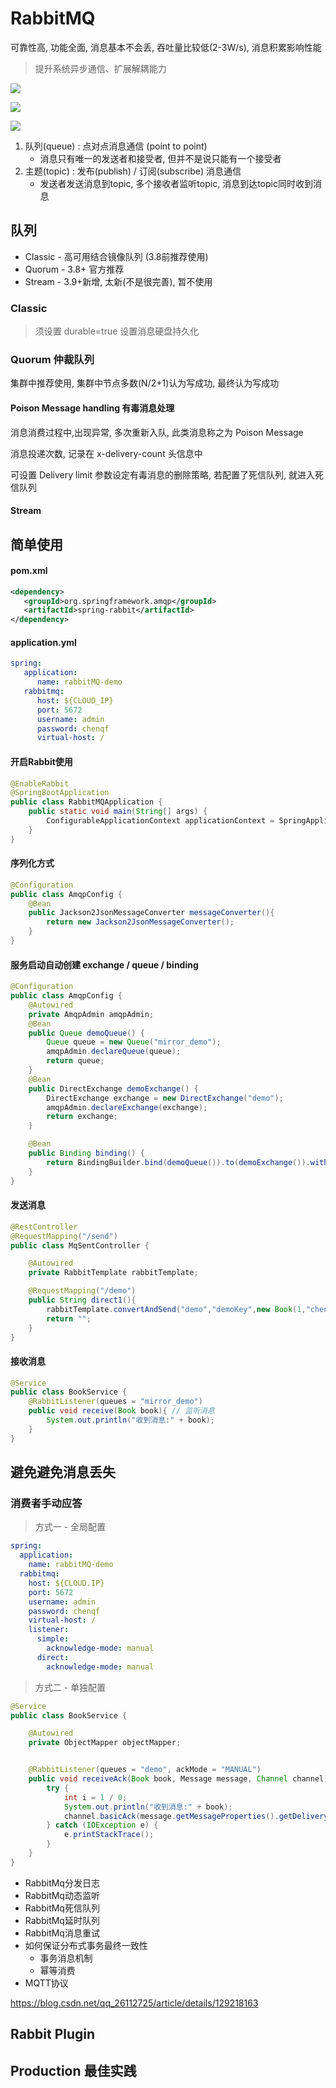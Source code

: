# RabbitMQ

可靠性高, 功能全面, 消息基本不会丢, 吞吐量比较低(2-3W/s), 消息积累影响性能

> 提升系统异步通信、扩展解耦能力

![](https://chenqf-blog-image.oss-cn-beijing.aliyuncs.com/images/image-20230710095031737.png)

![](https://chenqf-blog-image.oss-cn-beijing.aliyuncs.com/images/image-20230710095301511.png)

![](https://chenqf-blog-image.oss-cn-beijing.aliyuncs.com/images/image-20230710095323886.png)

1. 队列(queue) : 点对点消息通信 (point to point)
   + 消息只有唯一的发送者和接受者, 但并不是说只能有一个接受者
2. 主题(topic) : 发布(publish) / 订阅(subscribe) 消息通信
   + 发送者发送消息到topic, 多个接收者监听topic, 消息到达topic同时收到消息

## 队列   

+ Classic - 高可用结合镜像队列 (3.8前推荐使用)
+ Quorum - 3.8+ 官方推荐
+ Stream - 3.9+新增, 太新(不是很完善), 暂不使用

### Classic

> 须设置 durable=true 设置消息硬盘持久化

### Quorum 仲裁队列

集群中推荐使用, 集群中节点多数(N/2+1)认为写成功, 最终认为写成功

#### Poison Message handling 有毒消息处理

消息消费过程中,出现异常, 多次重新入队, 此类消息称之为 Poison Message

消息投递次数, 记录在 x-delivery-count 头信息中

可设置 Delivery limit 参数设定有毒消息的删除策略, 若配置了死信队列, 就进入死信队列

#### Stream

## 简单使用

#### pom.xml
```xml
<dependency>
   <groupId>org.springframework.amqp</groupId>
   <artifactId>spring-rabbit</artifactId>
</dependency>
```
#### application.yml
```yaml
spring:
   application:
      name: rabbitMQ-demo
   rabbitmq:
      host: ${CLOUD_IP}
      port: 5672
      username: admin
      password: chenqf
      virtual-host: /
```

#### 开启Rabbit使用
```java
@EnableRabbit
@SpringBootApplication
public class RabbitMQApplication {
    public static void main(String[] args) {
        ConfigurableApplicationContext applicationContext = SpringApplication.run(RabbitMQApplication.class, args);
    }
}
```
#### 序列化方式
```java
@Configuration
public class AmqpConfig {
    @Bean
    public Jackson2JsonMessageConverter messageConverter(){
        return new Jackson2JsonMessageConverter();
    }
}
```

#### 服务启动自动创建 exchange / queue / binding 

```java
@Configuration
public class AmqpConfig {
    @Autowired
    private AmqpAdmin amqpAdmin;
    @Bean
    public Queue demoQueue() {
        Queue queue = new Queue("mirror_demo");
        amqpAdmin.declareQueue(queue);
        return queue;
    }
    @Bean
    public DirectExchange demoExchange() {
        DirectExchange exchange = new DirectExchange("demo");
        amqpAdmin.declareExchange(exchange);
        return exchange;
    }

    @Bean
    public Binding binding() {
        return BindingBuilder.bind(demoQueue()).to(demoExchange()).with("demoKey");
    }
}
```

#### 发送消息
```java
@RestController
@RequestMapping("/send")
public class MqSentController {

    @Autowired
    private RabbitTemplate rabbitTemplate;

    @RequestMapping("/demo")
    public String direct1(){
        rabbitTemplate.convertAndSend("demo","demoKey",new Book(1,"chenqf","haha"));
        return "";
    }
}
```
#### 接收消息
```java
@Service
public class BookService {
    @RabbitListener(queues = "mirror_demo")
    public void receive(Book book){ // 监听消息
        System.out.println("收到消息:" + book);
    }
}
```

## 避免避免消息丢失

### 消费者手动应答

> 方式一 - 全局配置

```yaml
spring:
  application:
    name: rabbitMQ-demo
  rabbitmq:
    host: ${CLOUD.IP}
    port: 5672
    username: admin
    password: chenqf
    virtual-host: /
    listener:
      simple:
        acknowledge-mode: manual
      direct:
        acknowledge-mode: manual
```

> 方式二 - 单独配置

```java
@Service
public class BookService {

    @Autowired
    private ObjectMapper objectMapper;


    @RabbitListener(queues = "demo", ackMode = "MANUAL")
    public void receiveAck(Book book, Message message, Channel channel) throws IOException {
        try {
            int i = 1 / 0;
            System.out.println("收到消息:" + book);
            channel.basicAck(message.getMessageProperties().getDeliveryTag(), false);
        } catch (IOException e) {
            e.printStackTrace();
        }
    }
}
```



+ RabbitMq分发日志
+ RabbitMq动态监听
+ RabbitMq死信队列
+ RabbitMq延时队列
+ RabbitMq消息重试
+ 如何保证分布式事务最终一致性
  + 事务消息机制
  + 幂等消费
+ MQTT协议


https://blog.csdn.net/qq_26112725/article/details/129218163



## Rabbit Plugin

## Production 最佳实践
